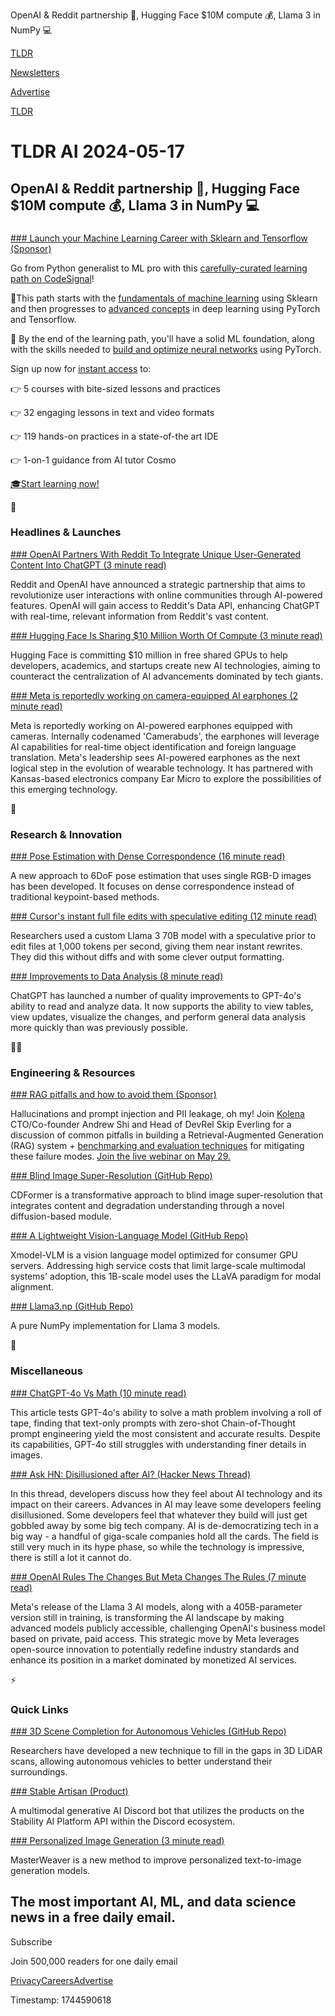 OpenAI & Reddit partnership 🤝, Hugging Face $10M compute 💰, Llama 3 in NumPy 💻

[TLDR](/)

[Newsletters](/newsletters)

[Advertise](https://advertise.tldr.tech/)

[TLDR](/)

# TLDR AI 2024-05-17

## OpenAI & Reddit partnership 🤝, Hugging Face $10M compute 💰, Llama 3 in NumPy 💻

### 

[### Launch your Machine Learning Career with Sklearn and Tensorflow (Sponsor)](https://learn.codesignal.com/preview/course-paths/15/journey-into-machine-learning-with-sklearn-and-tensorflow?utm_campaign=Develop-ML-Learning-Paths-Newsletter_Q1_25_&amp;utm_medium=email&amp;utm_source=tldr-media&amp;utm_content=registration)

Go from Python generalist to ML pro with this [carefully-curated learning path on CodeSignal](https://learn.codesignal.com/preview/course-paths/15/journey-into-machine-learning-with-sklearn-and-tensorflow?utm_campaign=Develop-ML-Learning-Paths-Newsletter_Q1_25_&utm_medium=email&utm_source=tldr-media&utm_content=registration)!

📍This path starts with the [fundamentals of machine learning](https://learn.codesignal.com/preview/course-paths/15/journey-into-machine-learning-with-sklearn-and-tensorflow?utm_campaign=Develop-ML-Learning-Paths-Newsletter_Q1_25_&utm_medium=email&utm_source=tldr-media&utm_content=registration) using Sklearn and then progresses to [advanced concepts](https://learn.codesignal.com/preview/course-paths/15/journey-into-machine-learning-with-sklearn-and-tensorflow?utm_campaign=Develop-ML-Learning-Paths-Newsletter_Q1_25_&utm_medium=email&utm_source=tldr-media&utm_content=registration) in deep learning using PyTorch and Tensorflow.

🏁 By the end of the learning path, you'll have a solid ML foundation, along with the skills needed to [build and optimize neural networks](https://learn.codesignal.com/preview/course-paths/15/journey-into-machine-learning-with-sklearn-and-tensorflow?utm_campaign=Develop-ML-Learning-Paths-Newsletter_Q1_25_&utm_medium=email&utm_source=tldr-media&utm_content=registration) using PyTorch.

Sign up now for [instant access](https://learn.codesignal.com/preview/course-paths/15/journey-into-machine-learning-with-sklearn-and-tensorflow?utm_campaign=Develop-ML-Learning-Paths-Newsletter_Q1_25_&utm_medium=email&utm_source=tldr-media&utm_content=registration) to:

👉 5 courses with bite-sized lessons and practices

👉 32 engaging lessons in text and video formats

👉 119 hands-on practices in a state-of-the art IDE

👉 1-on-1 guidance from AI tutor Cosmo

[🎓Start learning now!](https://learn.codesignal.com/preview/course-paths/15/journey-into-machine-learning-with-sklearn-and-tensorflow?utm_campaign=Develop-ML-Learning-Paths-Newsletter_Q1_25_&utm_medium=email&utm_source=tldr-media&utm_content=registration)

🚀

### Headlines & Launches

[### OpenAI Partners With Reddit To Integrate Unique User-Generated Content Into ChatGPT (3 minute read)](https://bit.ly/4bGBOuH)

Reddit and OpenAI have announced a strategic partnership that aims to revolutionize user interactions with online communities through AI-powered features. OpenAI will gain access to Reddit's Data API, enhancing ChatGPT with real-time, relevant information from Reddit's vast content.

[### Hugging Face Is Sharing $10 Million Worth Of Compute (3 minute read)](https://www.theverge.com/2024/5/16/24156755/hugging-face-celement-delangue-free-shared-gpus-ai?utm_source=tldrai)

Hugging Face is committing $10 million in free shared GPUs to help developers, academics, and startups create new AI technologies, aiming to counteract the centralization of AI advancements dominated by tech giants.

[### Meta is reportedly working on camera-equipped AI earphones (2 minute read)](https://www.androidauthority.com/meta-ai-earphones-3442560?utm_source=tldrai)

Meta is reportedly working on AI-powered earphones equipped with cameras. Internally codenamed 'Camerabuds', the earphones will leverage AI capabilities for real-time object identification and foreign language translation. Meta's leadership sees AI-powered earphones as the next logical step in the evolution of wearable technology. It has partnered with Kansas-based electronics company Ear Micro to explore the possibilities of this emerging technology.

🧠

### Research & Innovation

[### Pose Estimation with Dense Correspondence (16 minute read)](https://arxiv.org/abs/2405.08483v1?utm_source=tldrai)

A new approach to 6DoF pose estimation that uses single RGB-D images has been developed. It focuses on dense correspondence instead of traditional keypoint-based methods.

[### Cursor's instant full file edits with speculative editing (12 minute read)](https://bit.ly/4asbjbk)

Researchers used a custom Llama 3 70B model with a speculative prior to edit files at 1,000 tokens per second, giving them near instant rewrites. They did this without diffs and with some clever output formatting.

[### Improvements to Data Analysis (8 minute read)](https://bit.ly/3V23WmK)

ChatGPT has launched a number of quality improvements to GPT-4o's ability to read and analyze data. It now supports the ability to view tables, view updates, visualize the changes, and perform general data analysis more quickly than was previously possible.

👨‍💻

### Engineering & Resources

[### RAG pitfalls and how to avoid them (Sponsor)](https://go.kolena.com/mastering-rag-systems-for-llms?utm_campaign=Webinar%2024-05-29&amp;utm_source=TLDRAI)

Hallucinations and prompt injection and PII leakage, oh my! Join [Kolena](https://go.kolena.com/mastering-rag-systems-for-llms?utm_campaign=Webinar%2024-05-29&utm_source=TLDRAI) CTO/Co-founder Andrew Shi and Head of DevRel Skip Everling for a discussion of common pitfalls in building a Retrieval-Augmented Generation (RAG) system + [benchmarking and evaluation techniques](https://go.kolena.com/mastering-rag-systems-for-llms?utm_campaign=Webinar%2024-05-29&utm_source=TLDRAI) for mitigating these failure modes. [Join the live webinar on May 29.](https://go.kolena.com/mastering-rag-systems-for-llms?utm_campaign=Webinar%2024-05-29&utm_source=TLDRAI)

[### Blind Image Super-Resolution (GitHub Repo)](https://github.com/i2-multimedia-lab/cdformer?utm_source=tldrai)

CDFormer is a transformative approach to blind image super-resolution that integrates content and degradation understanding through a novel diffusion-based module.

[### A Lightweight Vision-Language Model (GitHub Repo)](https://github.com/xiaoduoailab/xmodelvlm?utm_source=tldrai)

Xmodel-VLM is a vision language model optimized for consumer GPU servers. Addressing high service costs that limit large-scale multimodal systems' adoption, this 1B-scale model uses the LLaVA paradigm for modal alignment.

[### Llama3.np (GitHub Repo)](https://github.com/likejazz/llama3.np?utm_source=tldrai)

A pure NumPy implementation for Llama 3 models.

🎁

### Miscellaneous

[### ChatGPT-4o Vs Math (10 minute read)](https://bit.ly/3K5IYgw)

This article tests GPT-4o's ability to solve a math problem involving a roll of tape, finding that text-only prompts with zero-shot Chain-of-Thought prompt engineering yield the most consistent and accurate results. Despite its capabilities, GPT-4o still struggles with understanding finer details in images.

[### Ask HN: Disillusioned after AI? (Hacker News Thread)](https://news.ycombinator.com/item?id=40359076&amp;utm_source=tldrai)

In this thread, developers discuss how they feel about AI technology and its impact on their careers. Advances in AI may leave some developers feeling disillusioned. Some developers feel that whatever they build will just get gobbled away by some big tech company. AI is de-democratizing tech in a big way - a handful of giga-scale companies hold all the cards. The field is still very much in its hype phase, so while the technology is impressive, there is still a lot it cannot do.

[### OpenAI Rules The Changes But Meta Changes The Rules (7 minute read)](https://www.thealgorithmicbridge.com/p/openai-rules-the-changes-but-meta?utm_source=tldrai)

Meta's release of the Llama 3 AI models, along with a 405B-parameter version still in training, is transforming the AI landscape by making advanced models publicly accessible, challenging OpenAI's business model based on private, paid access. This strategic move by Meta leverages open-source innovation to potentially redefine industry standards and enhance its position in a market dominated by monetized AI services.

⚡️

### Quick Links

[### 3D Scene Completion for Autonomous Vehicles (GitHub Repo)](https://github.com/prbonn/lidiff?utm_source=tldrai)

Researchers have developed a new technique to fill in the gaps in 3D LiDAR scans, allowing autonomous vehicles to better understand their surroundings.

[### Stable Artisan (Product)](https://stability.ai/stable-artisan?utm_source=tldrai)

A multimodal generative AI Discord bot that utilizes the products on the Stability AI Platform API within the Discord ecosystem.

[### Personalized Image Generation (3 minute read)](https://masterweaver.github.io/?utm_source=tldrai)

MasterWeaver is a new method to improve personalized text-to-image generation models.

## The most important AI, ML, and data science news in a free daily email.

Subscribe

Join 500,000 readers for one daily email

[Privacy](/privacy)[Careers](https://jobs.ashbyhq.com/tldr.tech)[Advertise](/ai/advertise)

Timestamp: 1744590618